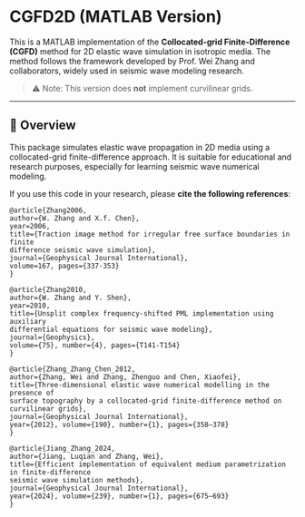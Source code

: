 # CGFD2D (MATLAB Version)

This is a MATLAB implementation of the **Collocated-grid Finite-Difference (CGFD)** method for 2D elastic wave simulation in isotropic media. The method follows the framework developed by Prof. Wei Zhang and collaborators, widely used in seismic wave modeling research.

> ⚠️ Note: This version does **not** implement curvilinear grids.

---

## 🧠 Overview

This package simulates elastic wave propagation in 2D media using a collocated-grid finite-difference approach. It is suitable for educational and research purposes, especially for learning seismic wave numerical modeling.

If you use this code in your research, please **cite the following references**:
```plaintext
@article{Zhang2006,
author={W. Zhang and X.f. Chen},
year=2006,
title={Traction image method for irregular free surface boundaries in finite
difference seismic wave simulation},
journal={Geophysical Journal International},
volume=167, pages={337-353}
}

@article{Zhang2010,
author={W. Zhang and Y. Shen},
year=2010,
title={Unsplit complex frequency-shifted PML implementation using auxiliary
differential equations for seismic wave modeling},
journal={Geophysics},
volume={75}, number={4}, pages={T141-T154}
}

@article{Zhang_Zhang_Chen_2012,
author={Zhang, Wei and Zhang, Zhenguo and Chen, Xiaofei},
title={Three-dimensional elastic wave numerical modelling in the presence of
surface topography by a collocated-grid finite-difference method on curvilinear grids},
journal={Geophysical Journal International},
year={2012}, volume={190}, number={1}, pages={358–378}
}

@article{Jiang_Zhang_2024,
author={Jiang, Luqian and Zhang, Wei},
title={Efficient implementation of equivalent medium parametrization in finite-difference
seismic wave simulation methods},
journal={Geophysical Journal International},
year={2024}, volume={239}, number={1}, pages={675–693}
}
```
